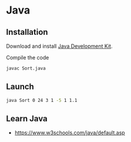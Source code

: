 # Java

## Installation

Download and install [Java Development Kit](https://www.oracle.com/java/technologies/javase-downloads.html).

Compile the code
```sh
javac Sort.java
```

## Launch

```sh
java Sort 0 24 3 1 -5 1 1.1
```

## Learn Java
- https://www.w3schools.com/java/default.asp
